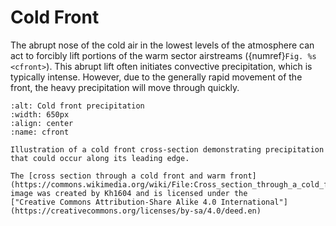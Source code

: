 # Cold Front

The abrupt nose of the cold air in the lowest levels of the atmosphere
can act to forcibly lift portions of the warm sector airstreams
({numref}`Fig. %s <cfront>`). This abrupt lift often initiates
convective precipitation, which is typically intense. However, due
to the generally rapid movement of the front, the
heavy precipitation will move through quickly.

```{figure} ../../images/cold_front_xsect.jpg
:alt: Cold front precipitation
:width: 650px
:align: center
:name: cfront

Illustration of a cold front cross-section demonstrating precipitation
that could occur along its leading edge.

The [cross section through a cold front and warm front](https://commons.wikimedia.org/wiki/File:Cross_section_through_a_cold_front_and_warm_front.jpg)
image was created by Kh1604 and is licensed under the
["Creative Commons Attribution-Share Alike 4.0 International"](https://creativecommons.org/licenses/by-sa/4.0/deed.en) 
```